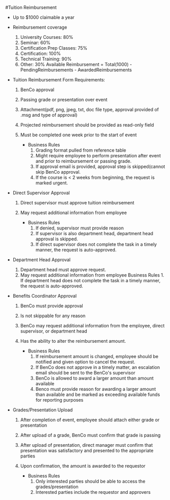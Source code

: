 #Tuition Reimbursement

- Up to $1000 claimable a year
- Reimbursement coverage 
	1. University Courses: 80%
	2. Seminar: 60%
	3. Certification Prep Classes: 75%
	4. Certification: 100%
	5. Technical Training: 90%
	6. Other: 30%
		Available Reimbursement = Total(1000) - PendingReimbursements - AwardedReimbursements

- Tuition Reimbursement Form Requirements:
	1. BenCo approval
	2. Passing grade or presentation over event
	3. Attachment(pdf, png, jpeg, txt, doc file type, approval provided of 	   .msg and type of approval)
	4. Projected reimbursement should be provided as read-only field
	5. Must be completed one week prior to the start of event

		- Business Rules
			1. Grading format pulled from reference table
			2. Might require employee to perform presentation after event and prior to reimbursement or passing grade.
			3. If approval email is provided, approval step is skipped(cannot skip BenCo approval.
			4. If the course is < 2 weeks from beginning, the request is marked urgent.

- Direct Supervisor Approval
	1. Direct supervisor must approve tuition reimbursement
	2. May request additional information from employee

		- Business Rules
			1. If denied, supervisor must provide reason
			2. If supervisor is also department head, department head approval is skipped. 
			3. If direct supervisor does not complete the task in a timely manner, the request is auto-approved.

- Department Head Approval
	1. Department head must approve request.
	2. May request additional information from employee
		Business Rules
			1. If department head does not complete the task in a timely manner, the request is auto-approved.

- Benefits Coordinator Approval
	1. BenCo must provide approval
	2. Is not skippable for any reason
	3. BenCo may request additional information from the employee, direct supervisor, or department head
	4. Has the ability to alter the reimbursement amount.
		
		- Business Rules
			1. If reimbursement amount is changed, employee should be notified and given option to cancel the request.
			2. If BenCo does not approve in a timely matter, an escalation email should be sent to the BenCo's supervisor
			3. BenCo is allowed to award a larger amount than amount available
			4. Benco must provide reason for awarding a larger amount than available and be marked as exceeding available funds for reporting purposes

- Grades/Presentation Upload
	1. After completion of event, employee should attach either grade or presentation
	2. After upload of a grade, BenCo must confirm that grade is passing
	3. After upload of presentation, direct manager must confirm that presentation was satisfactory and presented to the appropriate parties
	4. Upon confirmation, the amount is awarded to the requestor
		
		- Business Rules
			1. Only interested parties should be able to access the grades/presentation
			2. Interested parties include the requestor and approvers



